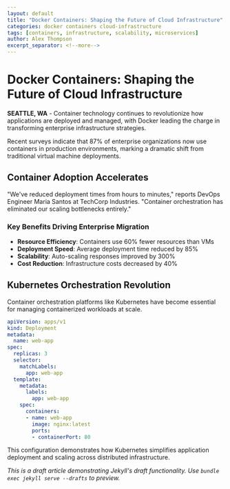 ```yaml
---
layout: default
title: "Docker Containers: Shaping the Future of Cloud Infrastructure"
categories: docker containers cloud-infrastructure
tags: [containers, infrastructure, scalability, microservices]
author: Alex Thompson
excerpt_separator: <!--more-->
---
```


# Docker Containers: Shaping the Future of Cloud Infrastructure

**SEATTLE, WA** - Container technology continues to revolutionize how applications are deployed and managed, with Docker leading the charge in transforming enterprise infrastructure strategies.

Recent surveys indicate that 87% of enterprise organizations now use containers in production environments, marking a dramatic shift from traditional virtual machine deployments.

<!--more-->

## Container Adoption Accelerates

"We've reduced deployment times from hours to minutes," reports DevOps Engineer Maria Santos at TechCorp Industries. "Container orchestration has eliminated our scaling bottlenecks entirely."

### Key Benefits Driving Enterprise Migration

- **Resource Efficiency**: Containers use 60% fewer resources than VMs
- **Deployment Speed**: Average deployment time reduced by 85%
- **Scalability**: Auto-scaling responses improved by 300%
- **Cost Reduction**: Infrastructure costs decreased by 40%

## Kubernetes Orchestration Revolution

Container orchestration platforms like Kubernetes have become essential for managing containerized workloads at scale.

```yaml
apiVersion: apps/v1
kind: Deployment
metadata:
  name: web-app
spec:
  replicas: 3
  selector:
    matchLabels:
      app: web-app
  template:
    metadata:
      labels:
        app: web-app
    spec:
      containers:
      - name: web-app
        image: nginx:latest
        ports:
        - containerPort: 80
```

This configuration demonstrates how Kubernetes simplifies application deployment and scaling across distributed infrastructure.

*This is a draft article demonstrating Jekyll's draft functionality. Use `bundle exec jekyll serve --drafts` to preview.*